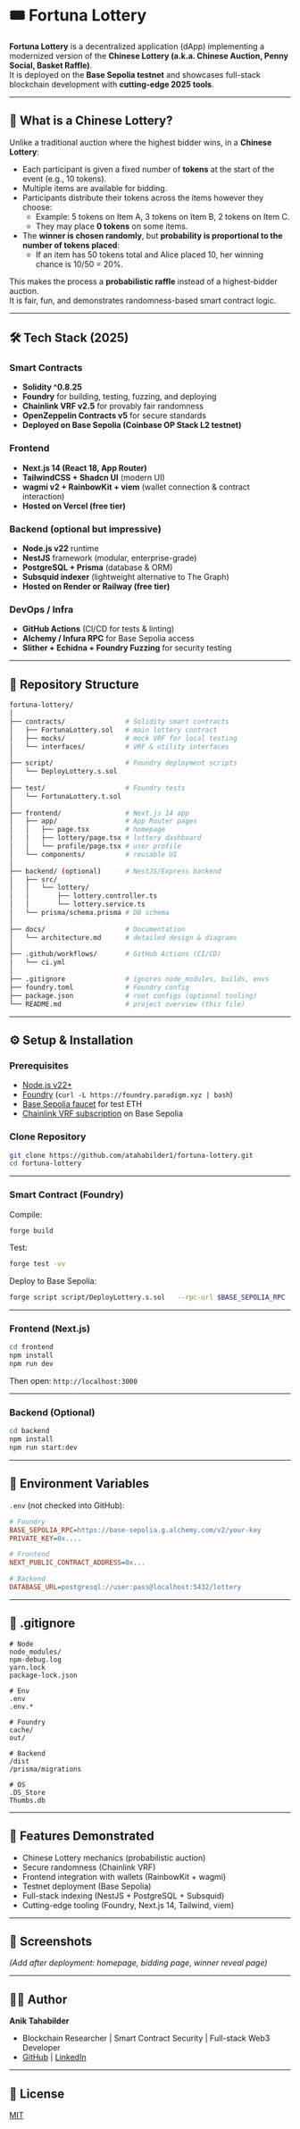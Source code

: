 # 🎟️ Fortuna Lottery

**Fortuna Lottery** is a decentralized application (dApp) implementing a modernized version of the **Chinese Lottery (a.k.a. Chinese Auction, Penny Social, Basket Raffle)**.  
It is deployed on the **Base Sepolia testnet** and showcases full-stack blockchain development with **cutting-edge 2025 tools**.

---

## 🧩 What is a Chinese Lottery?

Unlike a traditional auction where the highest bidder wins, in a **Chinese Lottery**:

- Each participant is given a fixed number of **tokens** at the start of the event (e.g., 10 tokens).  
- Multiple items are available for bidding.  
- Participants distribute their tokens across the items however they choose:  
  - Example: 5 tokens on Item A, 3 tokens on Item B, 2 tokens on Item C.  
  - They may place **0 tokens** on some items.  
- The **winner is chosen randomly**, but **probability is proportional to the number of tokens placed**:  
  - If an item has 50 tokens total and Alice placed 10, her winning chance is 10/50 = 20%.  

This makes the process a **probabilistic raffle** instead of a highest-bidder auction.  
It is fair, fun, and demonstrates randomness-based smart contract logic.

---

## 🛠️ Tech Stack (2025)

### Smart Contracts
- **Solidity ^0.8.25**  
- **Foundry** for building, testing, fuzzing, and deploying  
- **Chainlink VRF v2.5** for provably fair randomness  
- **OpenZeppelin Contracts v5** for secure standards  
- **Deployed on Base Sepolia (Coinbase OP Stack L2 testnet)**  

### Frontend
- **Next.js 14 (React 18, App Router)**  
- **TailwindCSS + Shadcn UI** (modern UI)  
- **wagmi v2 + RainbowKit + viem** (wallet connection & contract interaction)  
- **Hosted on Vercel (free tier)**  

### Backend (optional but impressive)
- **Node.js v22** runtime  
- **NestJS** framework (modular, enterprise-grade)  
- **PostgreSQL + Prisma** (database & ORM)  
- **Subsquid indexer** (lightweight alternative to The Graph)  
- **Hosted on Render or Railway (free tier)**  

### DevOps / Infra
- **GitHub Actions** (CI/CD for tests & linting)  
- **Alchemy / Infura RPC** for Base Sepolia access  
- **Slither + Echidna + Foundry Fuzzing** for security testing  

---

## 📂 Repository Structure

```bash
fortuna-lottery/
│
├── contracts/               # Solidity smart contracts
│   ├── FortunaLottery.sol   # main lottery contract
│   ├── mocks/               # mock VRF for local testing
│   └── interfaces/          # VRF & utility interfaces
│
├── script/                  # Foundry deployment scripts
│   └── DeployLottery.s.sol
│
├── test/                    # Foundry tests
│   └── FortunaLottery.t.sol
│
├── frontend/                # Next.js 14 app
│   ├── app/                 # App Router pages
│   │   ├── page.tsx         # homepage
│   │   ├── lottery/page.tsx # lottery dashboard
│   │   └── profile/page.tsx # user profile
│   └── components/          # reusable UI
│
├── backend/ (optional)      # NestJS/Express backend
│   ├── src/
│   │   └── lottery/
│   │       ├── lottery.controller.ts
│   │       └── lottery.service.ts
│   └── prisma/schema.prisma # DB schema
│
├── docs/                    # Documentation
│   └── architecture.md      # detailed design & diagrams
│
├── .github/workflows/       # GitHub Actions (CI/CD)
│   └── ci.yml
│
├── .gitignore               # ignores node_modules, builds, envs
├── foundry.toml             # Foundry config
├── package.json             # root configs (optional tooling)
└── README.md                # project overview (this file)
```

---

## ⚙️ Setup & Installation

### Prerequisites
- [Node.js v22+](https://nodejs.org/)  
- [Foundry](https://book.getfoundry.sh/) (`curl -L https://foundry.paradigm.xyz | bash`)  
- [Base Sepolia faucet](https://faucet.circle.com/) for test ETH  
- [Chainlink VRF subscription](https://docs.chain.link/) on Base Sepolia  

### Clone Repository
```bash
git clone https://github.com/atahabilder1/fortuna-lottery.git
cd fortuna-lottery
```

---

### Smart Contract (Foundry)

Compile:
```bash
forge build
```

Test:
```bash
forge test -vv
```

Deploy to Base Sepolia:
```bash
forge script script/DeployLottery.s.sol   --rpc-url $BASE_SEPOLIA_RPC   --broadcast   --verify
```

---

### Frontend (Next.js)

```bash
cd frontend
npm install
npm run dev
```

Then open: `http://localhost:3000`

---

### Backend (Optional)

```bash
cd backend
npm install
npm run start:dev
```

---

## 🔑 Environment Variables

`.env` (not checked into GitHub):

```ini
# Foundry
BASE_SEPOLIA_RPC=https://base-sepolia.g.alchemy.com/v2/your-key
PRIVATE_KEY=0x....

# Frontend
NEXT_PUBLIC_CONTRACT_ADDRESS=0x...

# Backend
DATABASE_URL=postgresql://user:pass@localhost:5432/lottery
```

---

## 📜 .gitignore

```gitignore
# Node
node_modules/
npm-debug.log
yarn.lock
package-lock.json

# Env
.env
.env.*

# Foundry
cache/
out/

# Backend
/dist
/prisma/migrations

# OS
.DS_Store
Thumbs.db
```

---

## 🎯 Features Demonstrated
- Chinese Lottery mechanics (probabilistic auction)  
- Secure randomness (Chainlink VRF)  
- Frontend integration with wallets (RainbowKit + wagmi)  
- Testnet deployment (Base Sepolia)  
- Full-stack indexing (NestJS + PostgreSQL + Subsquid)  
- Cutting-edge tooling (Foundry, Next.js 14, Tailwind, viem)  

---

## 📸 Screenshots
*(Add after deployment: homepage, bidding page, winner reveal page)*

---

## 🧑‍💻 Author
**Anik Tahabilder**  
- Blockchain Researcher | Smart Contract Security | Full-stack Web3 Developer  
- [GitHub](https://github.com/atahabilder1) | [LinkedIn](#)  

---

## 📜 License
[MIT](./LICENSE)

